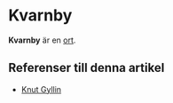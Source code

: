 # Kvarnby

**Kvarnby** är en [ort](ort).

## Referenser till denna artikel

* [Knut Gyllin](knut%20gyllin)
